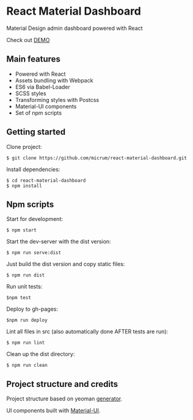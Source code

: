 # React Material Dashboard

Material Design admin dashboard powered with React

Check out [DEMO](http://micrum.github.io/react-material-dashboard)

## Main features

* Powered with React
* Assets bundling with Webpack
* ES6 via Babel-Loader
* SCSS styles
* Transforming styles with Postcss
* Material-UI components
* Set of npm scripts

## Getting started

Clone project:

    $ git clone https://github.com/micrum/react-material-dashboard.git
    
Install dependencies:
    
    $ cd react-material-dashboard
    $ npm install
    
## Npm scripts

Start for development:
    
    $ npm start

Start the dev-server with the dist version:

    $ npm run serve:dist

Just build the dist version and copy static files:
    
    $ npm run dist

Run unit tests:

    $npm test
    
Deploy to gh-pages:

    $npm run deploy

Lint all files in src (also automatically done AFTER tests are run):

    $ npm run lint

Clean up the dist directory:
    
    $ npm run clean

## Project structure and credits

Project structure based on yeoman [generator](https://github.com/newtriks/generator-react-webpack).

UI components built with [Material-UI](https://github.com/callemall/material-ui).
